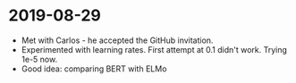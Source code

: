 # 2019-08-29

- Met with Carlos - he accepted the GitHub invitation.
- Experimented with learning rates. First attempt at 0.1 didn't work. Trying 1e-5 now.
- Good idea: comparing BERT with ELMo
